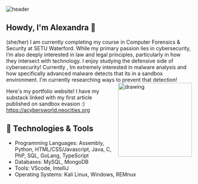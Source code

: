 
![header](https://i.imgur.com/ZGaHf6x.gif)


## Howdy, I'm Alexandra 🌼
(she/her)
I am currently completing my course in Computer Forensics & Security at SETU Waterford. While my primary passion lies in cybersecurity, I’m also deeply interested in law and legal principles, particularly in how they intersect with technology. I enjoy studying the defensive side of cybersecurity!  Currently , Im extremely interested in malware analysis and how specifically advanced malware detects that its in a sandbox environment. I'm currently researching ways to prevent that detection! 
<img src="https://imgur.com/a/QSi9bJK" alt="drawing" align="right" height="200" width="200"/>

Here's my portfolio website! I have my substack linked with my first article published on sandbox evasion :)
https://acybersworld.neocities.org

## 🔧 Technologies & Tools
- Programming Languages: Assembly, Python, HTML/CSS/Javascript, Java, C, PhP, SQL, GoLang, TypeScript
- Databases: MySQL, MongoDB
- Tools: VScode, IntelliJ
- Operating Systems: Kali Linux, Windows, REMnux 
